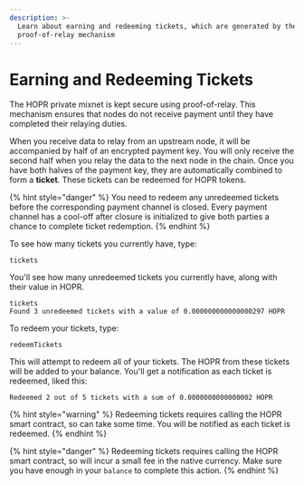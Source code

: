 ```yaml
---
description: >-
  Learn about earning and redeeming tickets, which are generated by the HOPR
  proof-of-relay mechanism
---
```


# Earning and Redeeming Tickets

The HOPR private mixnet is kept secure using proof-of-relay. This mechanism ensures that nodes do not receive payment until they have completed their relaying duties.

When you receive data to relay from an upstream node, it will be accompanied by half of an encrypted payment key. You will only receive the second half when you relay the data to the next node in the chain. Once you have both halves of the payment key, they are automatically combined to form a **ticket**. These tickets can be redeemed for HOPR tokens.

{% hint style="danger" %}
You need to redeem any unredeemed tickets before the corresponding payment channel is closed. Every payment channel has a cool-off after closure is initialized to give both parties a chance to complete ticket redemption.
{% endhint %}

To see how many tickets you currently have, type:

```text
tickets
```

You'll see how many unredeemed tickets you currently have, along with their value in HOPR.

```text
tickets
Found 3 unredeemed tickets with a value of 0.000000000000000297 HOPR
```

To redeem your tickets, type:

```text
redeemTickets
```

This will attempt to redeem all of your tickets. The HOPR from these tickets will be added to your balance. You'll get a notification as each ticket is redeemed, liked this:

```text
Redeemed 2 out of 5 tickets with a sum of 0.0000000000000002 HOPR 

```

{% hint style="warning" %}
Redeeming tickets requires calling the HOPR smart contract, so can take some time. You will be notified as each ticket is redeemed.
{% endhint %}

{% hint style="danger" %}
Redeeming tickets requires calling the HOPR smart contract, so will incur a small fee in the native currency. Make sure you have enough in your `balance` to complete this action.
{% endhint %}


